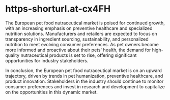 # https-shorturl.at-cx4FH
The European pet food nutraceutical market is poised for continued growth, with an increasing emphasis on preventive healthcare and specialized nutrition solutions. Manufacturers and retailers are expected to focus on transparency in ingredient sourcing, sustainability, and personalized nutrition to meet evolving consumer preferences. As pet owners become more informed and proactive about their pets' health, the demand for high-quality nutraceutical products is set to rise, offering significant opportunities for industry stakeholders.

In conclusion, the European pet food nutraceutical market is on an upward trajectory, driven by trends in pet humanization, preventive healthcare, and product innovation. Stakeholders in the industry should continue to monitor consumer preferences and invest in research and development to capitalize on the opportunities in this dynamic market.
